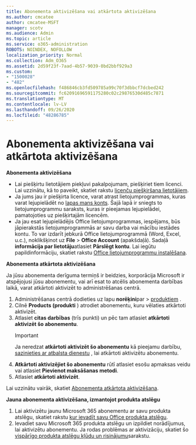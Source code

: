 ```yaml
---
title: Abonementa aktivizēšana vai atkārtota aktivizēšana
ms.author: cmcatee
author: cmcatee-MSFT
manager: scotv
ms.audience: Admin
ms.topic: article
ms.service: o365-administration
ROBOTS: NOINDEX, NOFOLLOW
localization_priority: Normal
ms.collection: Adm_O365
ms.assetid: 2d59f23f-7aad-4b57-9039-0bd2bbf929a3
ms.custom:
- "1500028"
- "482"
ms.openlocfilehash: f486846cb3fd509785a99c70f3dbbcf7dcbed242
ms.sourcegitcommit: fc62091696591175280c02c29876530d485c7871
ms.translationtype: MT
ms.contentlocale: lv-LV
ms.lasthandoff: 09/26/2020
ms.locfileid: "48286785"
---
```

# <a name="activate-or-reactivate-a-subscription"></a>Abonementa aktivizēšana vai atkārtota aktivizēšana

**Abonementa aktivizēšana**

- Lai piešķirtu lietotājiem piekļuvi pakalpojumam, piešķiriet tiem licenci. Lai uzzinātu, kā to paveikt, skatiet rakstu [licenču piešķiršana lietotājiem](https://docs.microsoft.com/microsoft-365/admin/manage/assign-licenses-to-users).
- Ja jums jau ir piešķirta licence, varat atrast lietojumprogrammas, kuras varat lejupielādēt no [lapas mans konts](https://portal.office.com/account/#installs). Šajā lapā ir sniegts to lietojumprogrammu saraksts, kuras ir pieejamas lejupielādei, pamatojoties uz piešķirtajām licencēm.
- Ja jau esat lejupielādējis Office lietojumprogrammas, iespējams, būs jāpierakstās lietojumprogrammās ar savu darba vai mācību iestādes kontu. To var izdarīt jebkurā Office lietojumprogrammā (Word, Excel, u.c.), noklikšķinot uz **File**  >  **Office Account** (apakšdaļā). Sadaļā **informācija par lietotāju**atlasiet **Pārslēgt kontu**. Lai iegūtu papildinformāciju, skatiet rakstu [Office lietojumprogrammu instalēšana](https://docs.microsoft.com/microsoft-365/admin/setup/install-applications).

**Abonementa atkārtota aktivizēšana**

Ja jūsu abonementa derīguma termiņš ir beidzies, korporācija Microsoft ir atspējojusi jūsu abonementu, vai arī esat to atcēlis abonementa darbības laikā, varat atkārtoti aktivizēt to administrēšanas centrā.
  
1. Administrēšanas centrā dodieties uz lapu **norēķini**par  >  [produktiem](https://go.microsoft.com/fwlink/p/?linkid=842054) .
2. Cilnē **Products (produkti** ) atrodiet abonementu, kuru vēlaties atkārtoti aktivizēt.
3. Atlasiet **citas darbības** (trīs punkti) un pēc tam atlasiet **atkārtoti aktivizēt šo abonementu**.
    > [!IMPORTANT]
    > Ja neredzat **atkārtoti aktivizēt šo abonementu** kā pieejamu darbību, [sazinieties ar atbalsta dienestu](https://docs.microsoft.com/microsoft-365/admin/contact-support-for-business-products) , lai atkārtoti aktivizētu abonementu.
4. **Atkārtoti aktivizējiet šo abonementu** rūtī atlasiet esošu apmaksas veidu vai atlasiet **Pievienot maksāšanas metodi**.
5. Atlasiet **atkārtoti aktivizēt**.

Lai uzzinātu vairāk, skatiet [Abonementa atkārtota aktivizēšana](https://docs.microsoft.com/microsoft-365/commerce/subscriptions/reactivate-your-subscription).

**Jauna abonementa aktivizēšana, izmantojot produkta atslēgu**

1. Lai aktivizētu jaunu Microsoft 365 abonementu ar savu produkta atslēgu, skatiet rakstu [kur ievadīt savu Office produkta atslēgu](https://support.office.com/article/where-to-enter-your-office-product-key-0a82e5ae-739e-4b92-a6f4-2ec780c185db).
2. Ievadiet savu Microsoft 365 produkta atslēgu un izpildiet norādījumus, lai aktivizētu abonementu. Ja rodas problēmas ar aktivizāciju, skatiet šo [vispārīgo produkta atslēgu kļūdu un risinājumu](https://docs.microsoft.com/microsoft-365/commerce/product-key-errors-and-solutions)sarakstu.